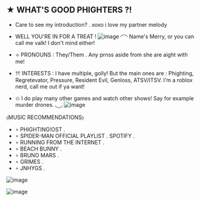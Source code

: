 ## ★ WHAT'S GOOD PHIGHTERS ?! 
- Care to see my introduction? 
. xoxo i love my partner melody

- WELL YOU'RE IN FOR A TREAT ! 
![image](https://github.com/user-attachments/assets/00b8456b-4e93-4088-8b17-9bfbab8a23d8) 
◜ ͡ ◝ 
Name's Merry, or you can call me valk! I don't mind either!
- ⟢ PRONOUNS : They/Them . Any prnss aside from she are aight with me! 
- ꔫ INTERESTS : I have multiple, golly! But the main ones are : 
Phighting, Regretevator, Pressure, Resident Evil, Genloss, ATSV/ITSV. I'm a roblox nerd, call me out if ya want!
- ✩ I do play many other games and watch other shows! Say for example murder drones. 
◟ ͜ ◞
![image](https://github.com/user-attachments/assets/68dd7473-d6be-4876-ab89-6bd988871ca5)

⦇MUSIC RECOMMENDATIONS⦈　
- ∘ PHIGHTING!OST . 
- ∘ SPIDER-MAN OFFICIAL PLAYLIST . SPOTIFY . 
- ∘ RUNNING FROM THE INTERNET . 
- ∘ BEACH BUNNY .
- ∘ BRUNO MARS . 
- ∘ GRIMES .
- ∘ JNHYGS . 

![image](https://github.com/user-attachments/assets/85d69d32-45a6-423e-b493-ce400b02d868)

![image](https://github.com/user-attachments/assets/2c324d87-b730-4ef1-b481-2c96e6154bc9)




<!--
**lxversvalk/lxversvalk** is a ✨ _special_ ✨ repository because its `README.md` (this file) appears on your GitHub profile.

Here are some ideas to get you started:

- 🔭 I’m currently working on ...
- 🌱 I’m currently learning ...
- 👯 I’m looking to collaborate on ...
- 🤔 I’m looking for help with ...
- 💬 Ask me about ...
- 📫 How to reach me: ...
- 😄 Pronouns: ...
- ⚡ Fun fact: ...
-->
